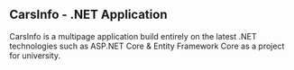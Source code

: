 ## CarsInfo - .NET Application
CarsInfo is a multipage application build entirely on the latest .NET technologies such as ASP.NET Core & Entity Framework Core as a project for university.
